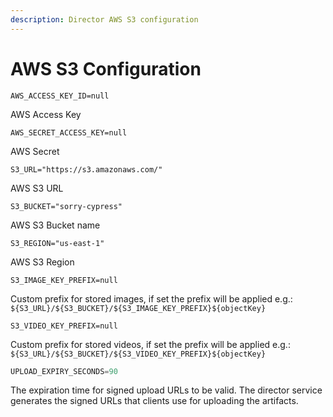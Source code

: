 ```yaml
---
description: Director AWS S3 configuration
---
```


# AWS S3 Configuration

`AWS_ACCESS_KEY_ID=null`

AWS Access Key



`AWS_SECRET_ACCESS_KEY=null`

AWS Secret



`S3_URL="https://s3.amazonaws.com/"`

AWS S3 URL



`S3_BUCKET="sorry-cypress"`

AWS S3 Bucket name



`S3_REGION="us-east-1"`

AWS S3 Region



`S3_IMAGE_KEY_PREFIX=null`

Custom prefix for stored images, if set the prefix will be applied e.g.: `${S3_URL}/${S3_BUCKET}/${S3_IMAGE_KEY_PREFIX}${objectKey}`



`S3_VIDEO_KEY_PREFIX=null`

Custom prefix for stored videos, if set the prefix will be applied e.g.: `${S3_URL}/${S3_BUCKET}/${S3_VIDEO_KEY_PREFIX}${objectKey}`



```typescript
UPLOAD_EXPIRY_SECONDS=90
```

The expiration time for signed upload URLs to be valid. The director service generates the signed URLs that clients use for uploading the artifacts.
